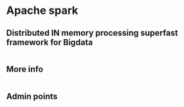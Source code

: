 # Apache spark 

## Distributed IN memory processing superfast framework for Bigdata 

<img hdfsspark.png>

## More info 

<img sparkinfo.png>

## Admin points


